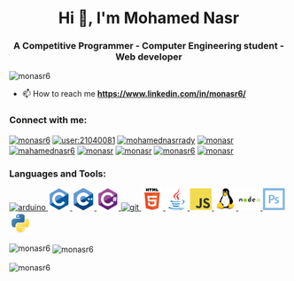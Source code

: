 <!DOCTYPE html>
<html lang="en">
<head>
    <meta charset="UTF-8">
    <meta http-equiv="X-UA-Compatible" content="IE=edge">
    <meta name="viewport" content="width=device-width, initial-scale=1.0">
</head>
<body>
    <h1 align="center">Hi 👋, I'm Mohamed Nasr</h1>
<h3 align="center">A Competitive Programmer - Computer Engineering student - Web developer</h3>

<!--<img align="right" alt="coding" width="400" src="https://thumbs.gfycat.com/AnimatedAggravatingBarb-size_restricted.gif"> -->

<p align="left"> <img src="https://komarev.com/ghpvc/?username=monasr6&label=Profile%20views&color=0e75b6&style=flat" alt="monasr6" /> </p>


- 📫 How to reach me **https://www.linkedin.com/in/monasr6/**

<h3 align="left">Connect with me:</h3>
<p align="left">
<a href="https://linkedin.com/in/monasr6" target="blank"><img align="center" src="https://cdn-icons-png.flaticon.com/512/174/174857.png" alt="monasr6" height="30" width="40" /></a>
<a href="https://stackoverflow.com/users/user:21040081" target="blank"><img align="center" src="https://cdn-icons-png.flaticon.com/512/2111/2111628.png" alt="user:21040081" height="30" width="40" /></a>
<a href="https://kaggle.com/mohamednasrrady" target="blank"><img align="center" src="https://cdn4.iconfinder.com/data/icons/logos-and-brands/512/189_Kaggle_logo_logos-512.png" alt="mohamednasrrady" height="30" width="40" /></a>
<a href="https://www.codechef.com/users/monasr" target="blank"><img align="center" src="https://cdn.jsdelivr.net/npm/simple-icons@3.1.0/icons/codechef.svg" alt="monasr" height="30" width="40" /></a>
<a href="https://www.hackerrank.com/mahamednasr6" target="blank"><img align="center" src="https://raw.githubusercontent.com/rahuldkjain/github-profile-readme-generator/master/src/images/icons/Social/hackerrank.svg" alt="mahamednasr6" height="30" width="40" /></a>
<a href="https://codeforces.com/profile/monasr" target="blank"><img align="center" src="https://codeforces.org/s/0/favicon-96x96.png" alt="monasr" height="30" width="40" /></a>
<a href="https://www.leetcode.com/monasr" target="blank"><img align="center" src="https://leetcode.com/static/images/LeetCode_logo_rvs.png" alt="monasr" height="30" width="40" /></a>
<a href="https://auth.geeksforgeeks.org/user/monasr6" target="blank"><img align="center" src="https://raw.githubusercontent.com/rahuldkjain/github-profile-readme-generator/master/src/images/icons/Social/geeks-for-geeks.svg" alt="monasr6" height="30" width="40" /></a>
<a href="https://www.topcoder.com/members/monasr" target="blank"><img align="center" src="https://raw.githubusercontent.com/rahuldkjain/github-profile-readme-generator/master/src/images/icons/Social/topcoder.svg" alt="monasr" height="30" width="40" /></a>
</p>

<h3 align="left">Languages and Tools:</h3>
<p align="left"> <a href="https://www.arduino.cc/" target="_blank" rel="noreferrer"> <img src="https://cdn.worldvectorlogo.com/logos/arduino-1.svg" alt="arduino" width="40" height="40"/> </a> <a href="https://www.cprogramming.com/" target="_blank" rel="noreferrer"> <img src="https://raw.githubusercontent.com/devicons/devicon/master/icons/c/c-original.svg" alt="c" width="40" height="40"/> </a> <a href="https://www.w3schools.com/cpp/" target="_blank" rel="noreferrer"> <img src="https://raw.githubusercontent.com/devicons/devicon/master/icons/cplusplus/cplusplus-original.svg" alt="cplusplus" width="40" height="40"/> </a> <a href="https://www.w3schools.com/cs/" target="_blank" rel="noreferrer"> <img src="https://raw.githubusercontent.com/devicons/devicon/master/icons/csharp/csharp-original.svg" alt="csharp" width="40" height="40"/> </a> <a href="https://git-scm.com/" target="_blank" rel="noreferrer"> <img src="https://www.vectorlogo.zone/logos/git-scm/git-scm-icon.svg" alt="git" width="40" height="40"/> </a> <a href="https://www.w3.org/html/" target="_blank" rel="noreferrer"> <img src="https://raw.githubusercontent.com/devicons/devicon/master/icons/html5/html5-original-wordmark.svg" alt="html5" width="40" height="40"/> </a> <a href="https://www.java.com" target="_blank" rel="noreferrer"> <img src="https://raw.githubusercontent.com/devicons/devicon/master/icons/java/java-original.svg" alt="java" width="40" height="40"/> </a> <a href="https://developer.mozilla.org/en-US/docs/Web/JavaScript" target="_blank" rel="noreferrer"> <img src="https://raw.githubusercontent.com/devicons/devicon/master/icons/javascript/javascript-original.svg" alt="javascript" width="40" height="40"/> </a> <a href="https://www.linux.org/" target="_blank" rel="noreferrer"> <img src="https://raw.githubusercontent.com/devicons/devicon/master/icons/linux/linux-original.svg" alt="linux" width="40" height="40"/> </a> <a href="https://nodejs.org" target="_blank" rel="noreferrer"> <img src="https://raw.githubusercontent.com/devicons/devicon/master/icons/nodejs/nodejs-original-wordmark.svg" alt="nodejs" width="40" height="40"/> </a> <a href="https://www.photoshop.com/en" target="_blank" rel="noreferrer"> <img src="https://raw.githubusercontent.com/devicons/devicon/master/icons/photoshop/photoshop-line.svg" alt="photoshop" width="40" height="40"/> </a> <a href="https://www.python.org" target="_blank" rel="noreferrer"> <img src="https://raw.githubusercontent.com/devicons/devicon/master/icons/python/python-original.svg" alt="python" width="40" height="40"/> </a> </p>

<p><img align="left" src="https://github-readme-stats.vercel.app/api/top-langs?username=monasr6&show_icons=true&locale=en&layout=compact" alt="monasr6" /></p>

<p>&nbsp;<img align="center" src="https://github-readme-stats.vercel.app/api?username=monasr6&show_icons=true&locale=en" alt="monasr6" /></p>

<p><img align="center" src="https://github-readme-streak-stats.herokuapp.com/?user=monasr6&" alt="monasr6" /></p>
</body>
</html>
